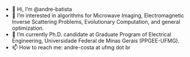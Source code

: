 - 👋  Hi, I’m @andre-batista
- 👀  I’m interested in algorithms for Microwave Imaging, Electromagnetic Inverse Scattering Problems, Evolutionary Computation, and general optimization.
- 🌱  I’m currently Ph.D. candidate at Graduate Program of Electrical Engineering, Universidade Federal de Minas Gerais (PPGEE-UFMG).
- 📫  How to reach me: andre-costa at ufmg dot br

<!---
andre-batista/andre-batista is a ✨ special ✨ repository because its `README.md` (this file) appears on your GitHub profile.
You can click the Preview link to take a look at your changes.
--->
